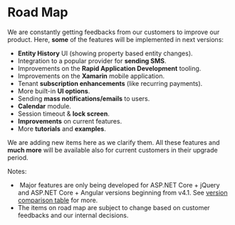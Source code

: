 # Road Map

We are constantly getting feedbacks from our customers to improve our
product. Here, **some** of the features will be implemented in next
versions:

-   **Entity History** UI (showing property based entity changes).
-   Integration to a popular provider for **sending SMS**.
-   Improvements on the **Rapid Application Development** tooling.
-   Improvements on the **Xamarin** mobile application.
-   Tenant **subscription enhancements** (like recurring payments).
-   More built-in **UI options**.
-   Sending **mass notifications/emails** to users.
-   **Calendar** module.
-   Session timeout & **lock screen**.
-   **Improvements** on current features.
-   More **tutorials** and **examples**.

We are adding new items here as we clarify them. All these features and
**much more** will be available also for current customers in their
upgrade period.

Notes:

-    Major features are only being developed for ASP.NET Core + jQuery
    and ASP.NET Core + Angular versions beginning from v4.1. See
    [version comparison table](Version-Differences.md) for more.
-   The items on road map are subject to change based on customer
    feedbacks and our internal decisions.
